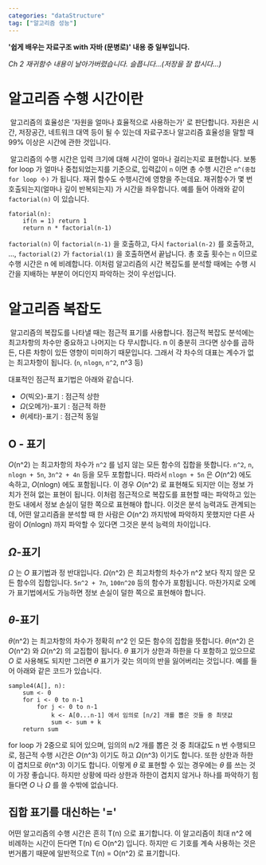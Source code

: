 ```yaml
---
categories: "dataStructure"
tag: ["알고리즘 성능"]
---
```




<div class="notice--danger">
    <b>'쉽게 배우는 자료구조 with 자바 (문병로)' 내용 중 일부입니다.</b>
</div>

*Ch 2 재귀함수 내용이 날아가버렸습니다. 슬픕니다...(저장을 잘 합시다...)*

# 알고리즘 수행 시간이란

​	알고리즘의 효율성은 '자원을 얼마나 효율적으로 사용하는가' 로 판단합니다. 자원은 시간, 저장공간, 네트워크 대역 등이 될 수 있는데 자료구조나 알고리즘 효율성을 말할 때 99% 이상은 시간에 관한 것입니다.

​	알고리즘의 수행 시간은 입력 크기에 대해 시간이 얼마나 걸리는지로 표현합니다. 보통 for loop 가 얼마나 중첩되었는지를 기준으로, 입력값이 `n` 이면 총 수행 시간은 `n^(중첩 for loop 수)` 가 됩니다. 재귀 함수도 수행시간에 영향을 주는데요. 재귀함수가 몇 번 호출되는지(얼마나 깊이 반복되는지) 가 시간을 좌우합니다. 예를 들어 아래와 같이 `factorial(n)` 이 있습니다.

```
fatorial(n):
	if(n = 1) return 1
	return n * factorial(n-1)
```

`factorial(n)` 이 `factorial(n-1)` 을 호출하고, 다시 `factorial(n-2)` 를 호출하고, ..., `factorial(2)` 가 `factorial(1)` 을 호출하면서 끝납니다. 총 호출 횟수는 `n` 이므로 수행 시간은 n 에 비례합니다. 이처럼 알고리즘의 시간 복잡도를 분석할 때에는 수행 시간을 지배하는 부분이 어디인지 파악하는 것이 우선입니다.



# 알고리즘 복잡도

​	알고리즘의 복잡도를 나타낼 때는 점근적 표기를 사용합니다. 점근적 복잡도 분석에는 최고차항의 차수만 중요하고 나머지는 다 무시합니다. n 이 충분히 크다면 상수를 곱하든, 다른 차항이 있든 영향이 미미하기 때문입니다. 그래서 각 차수의 대표는 계수가 없는 최고차항이 됩니다. (`n`, `nlogn`, `n^2`, n^3 등)

대표적인 점근적 표기법은 아래와 같습니다. 

- *O*(빅오)-표기 : 점근적 상한
- *Ω*(오메가)-표기 : 점근적 하한
- *θ*(세타)-표기 : 점근적 동일



## O - 표기

*O*(n^2) 는 최고차항의 차수가 `n^2` 를 넘지 않는 모든 함수의 집합을 뜻합니다. `n^2`, `n`, `nlogn + 5n`, `3n^2 + 4n` 등을 모두 포함합니다. 따라서 `nlogn + 5n` 은 *O*(n^2) 에도 속하고, *O*(nlogn) 에도 포함됩니다. 이 경우 *O*(n^2) 로 표현해도 되지만 이는 정보 가치가 전혀 없는 표현이 됩니다. 이처럼 점근적으로 복잡도를 표현할 때는 파악하고 있는 한도 내에서 정보 손실이 덜한 쪽으로 표현해야 합니다. 이것은 분석 능력과도 관계되는데, 어떤 알고리즘을 분석할 때 한 사람은 *O*(n^2) 까지밖에 파악하지 못했지만 다른 사람이 *O*(nlogn) 까지 파악할 수 있다면 그것은 분석 능력의 차이입니다.

## *Ω*-표기

*Ω* 는 *O* 표기법과 정 반대입니다. *Ω*(n^2) 은 최고차항의 차수가 n^2 보다 작지 않은 모든 함수의 집합입니다. `5n^2 + 7n`, `100n^20` 등의 함수가 포함됩니다. 마찬가지로 오메가 표기법에서도 가능하면 정보 손실이 덜한 쪽으로 표현해야 합니다.

## *θ*-표기

*θ*(n^2) 는 최고차항의 차수가 정확히 n^2 인 모든 함수의 집합을 뜻합니다. *θ*(n^2) 은 *O*(n^2) 와 *Ω*(n^2) 의 교집합이 됩니다. *θ* 표기가 상한과 하한을 다 포함하고 있으므로 *O* 로 사용해도 되지만 그러면 *θ* 표기가 갖는 의미의 반을 잃어버리는 것입니다. 예를 들어 아래와 같은 코드가 있습니다.

```
sample4(A[], n):
	sum <- 0
	for i <- 0 to n-1 
		for j <- 0 to n-1 
			k <- A[0...n-1] 에서 임의로 [n/2] 개를 뽑은 것들 중 최댓값
			sum <- sum + k
    return sum
```

for loop 가 2중으로 되어 있으며, 임의의 n/2 개를 뽑은 것 중 최대값도 n 번 수행되므로, 점근적 수행 시간은 *O*(n^3) 이기도 하고 *Ω*(n^3) 이기도 합니다. 또한 상한과 하한이 겹치므로 *θ*(n^3) 이기도 합니다. 이렇게 *θ* 로 표현할 수 있는 경우에는 *θ* 를 쓰는 것이 가장 좋습니다. 하지만 상황에 따라 상한과 하한이 겹치지 않거나 하나를 파악하기 힘들다면 *O* 나 *Ω* 를 쓸 수밖에 없습니다.

## 집합 표기를 대신하는 '='

어떤 알고리즘의 수행 시간은 흔히 T(n) 으로 표기합니다. 이 알고리즘이 최대 n^2 에 비례하는 시간이 든다면  T(n) ∈ O(n^2) 입니다. 하지만 ∈ 기호를 계속 사용하는 것은 번거롭기 때문에 일반적으로 T(n) = O(n^2) 로 표기합니다.